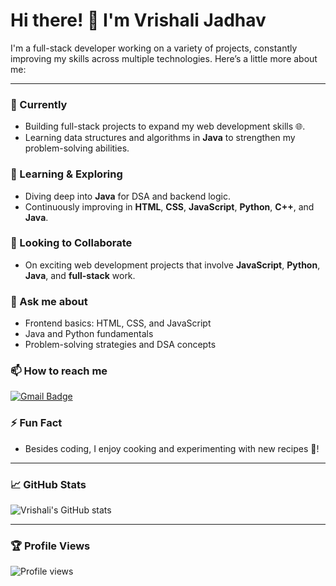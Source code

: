 # Hi there! 👋 I'm Vrishali Jadhav

I'm a full-stack developer working on a variety of projects, constantly improving my skills across multiple technologies. Here’s a little more about me:

---

### 🔭 Currently
- Building full-stack projects to expand my web development skills 🌐.
- Learning data structures and algorithms in **Java** to strengthen my problem-solving abilities.

### 🌱 Learning & Exploring
- Diving deep into **Java** for DSA and backend logic.
- Continuously improving in **HTML**, **CSS**, **JavaScript**, **Python**, **C++**, and **Java**.

### 👯 Looking to Collaborate
- On exciting web development projects that involve **JavaScript**, **Python**, **Java**, and **full-stack** work.

### 💬 Ask me about
- Frontend basics: HTML, CSS, and JavaScript
- Java and Python fundamentals
- Problem-solving strategies and DSA concepts

### 📫 How to reach me
[![Gmail Badge](https://img.shields.io/badge/-jvrishali1@gmail.com-c14438?style=flat&logo=Gmail&logoColor=white&link=mailto:jvrishali1@gmail.com)](mailto:jvrishali1@gmail.com)

### ⚡ Fun Fact
- Besides coding, I enjoy cooking and experimenting with new recipes 🍲!

---

### 📈 GitHub Stats
![Vrishali's GitHub stats](https://github-readme-stats.vercel.app/api?username=vrishali-jadhav&show_icons=true&hide=prs&count_private=true&title_color=0044ff&text_color=333&icon_color=0044ff&bg_color=ffffff&hide_border=true)

---

### 🏆 Profile Views
![Profile views](https://komarev.com/ghpvc/?username=vrishali-jadhav&color=brightgreen)
